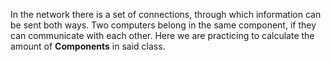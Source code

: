 In the network there is a set of connections, through which information can be sent both ways. Two computers belong in the same component, if they can communicate with each other. Here we are practicing to calculate the amount of **Components** in said class.
